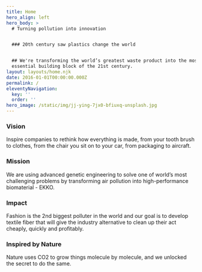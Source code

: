 ```yaml
---
title: Home
hero_align: left
hero_body: >
  # Turning pollution into innovation


  ### 20th century saw plastics change the world


  ## We're transforming the world’s greatest waste product into the most
  essential building block of the 21st century.
layout: layouts/home.njk
date: 2016-01-01T00:00:00.000Z
permalink: /
eleventyNavigation:
  key: ''
  order: ''
hero_image: /static/img/jj-ying-7jx0-bfiuxq-unsplash.jpg
---
```

### Vision
Inspire companies to rethink how everything is made, from your tooth brush to clothes, from the chair you sit on to your car, from packaging to aircraft.

### Mission
We are using advanced genetic engineering to solve one of world’s most challenging problems by transforming air pollution into high-performance biomaterial - EKKO.

### Impact
Fashion is the 2nd biggest polluter in the world and our goal is to develop textile fiber that will give the industry alternative to clean up their act cheaply, quickly and profitably.

### Inspired by Nature
Nature uses CO2 to grow things molecule by molecule, and we unlocked the secret to do the same.

